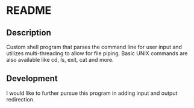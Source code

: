 # README

## Description
Custom shell program that parses the command line for user input and utilizes multi-threading to allow for file piping. Basic UNIX commands are also available like cd, ls, exit, cat and more. 

## Development
I would like to further pursue this program in adding input and output redirection.

